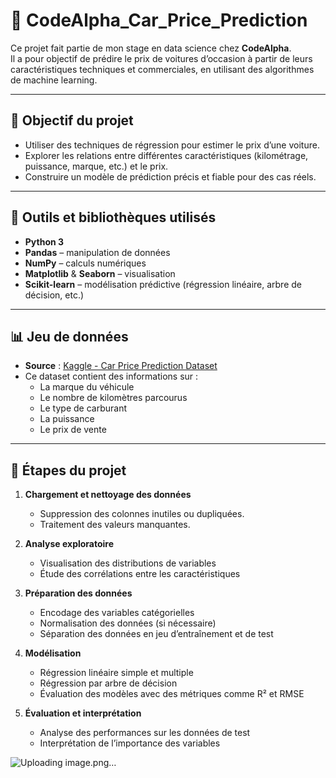 # 🚗 CodeAlpha_Car_Price_Prediction

Ce projet fait partie de mon stage en data science chez **CodeAlpha**.  
Il a pour objectif de prédire le prix de voitures d’occasion à partir de leurs caractéristiques techniques et commerciales, en utilisant des algorithmes de machine learning.

---

## 🎯 Objectif du projet

- Utiliser des techniques de régression pour estimer le prix d’une voiture.
- Explorer les relations entre différentes caractéristiques (kilométrage, puissance, marque, etc.) et le prix.
- Construire un modèle de prédiction précis et fiable pour des cas réels.

---

## 🧰 Outils et bibliothèques utilisés

- **Python 3**
- **Pandas** – manipulation de données
- **NumPy** – calculs numériques
- **Matplotlib** & **Seaborn** – visualisation
- **Scikit-learn** – modélisation prédictive (régression linéaire, arbre de décision, etc.)

---

## 📊 Jeu de données

- **Source** : [Kaggle - Car Price Prediction Dataset](https://www.kaggle.com/datasets/vijayaadithyanvg/car-price-predictionused-cars)
- Ce dataset contient des informations sur :
  - La marque du véhicule
  - Le nombre de kilomètres parcourus
  - Le type de carburant
  - La puissance
  - Le prix de vente

---

## 🧪 Étapes du projet

1. **Chargement et nettoyage des données**
   - Suppression des colonnes inutiles ou dupliquées.
   - Traitement des valeurs manquantes.

2. **Analyse exploratoire**
   - Visualisation des distributions de variables
   - Étude des corrélations entre les caractéristiques

3. **Préparation des données**
   - Encodage des variables catégorielles
   - Normalisation des données (si nécessaire)
   - Séparation des données en jeu d’entraînement et de test

4. **Modélisation**
   - Régression linéaire simple et multiple
   - Régression par arbre de décision
   - Évaluation des modèles avec des métriques comme R² et RMSE

5. **Évaluation et interprétation**
   - Analyse des performances sur les données de test
   - Interprétation de l’importance des variables
  


![Uploading image.png…]()

